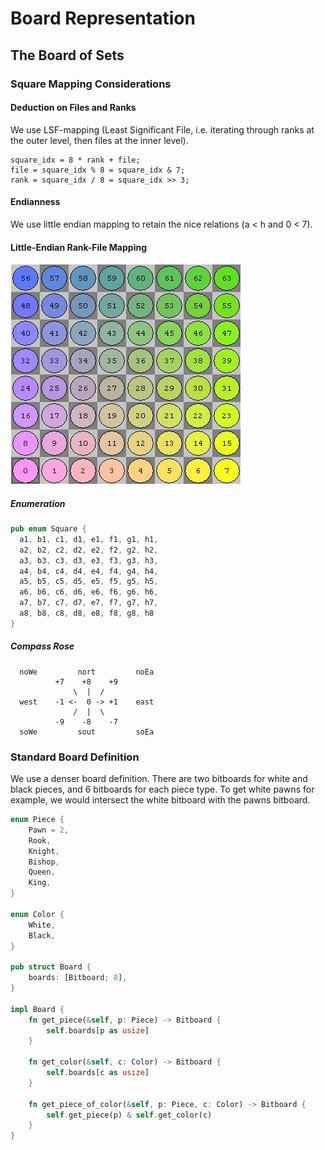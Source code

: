 # Board Representation
## The Board of Sets
### Square Mapping Considerations
#### Deduction on Files and Ranks
We use LSF-mapping (Least Significant File, i.e. iterating through ranks at the outer level, then files at the inner level).
```
square_idx = 8 * rank + file;
file = square_idx % 8 = square_idx & 7;
rank = square_idx / 8 = square_idx >> 3;
```

#### Endianness
We use little endian mapping to retain the nice relations (a < h and 0 < 7).

#### Little-Endian Rank-File Mapping
![LERF visualization on chessboard](lerf.jpg)

##### Enumeration
```rust
pub enum Square {
  a1, b1, c1, d1, e1, f1, g1, h1,
  a2, b2, c2, d2, e2, f2, g2, h2,
  a3, b3, c3, d3, e3, f3, g3, h3,
  a4, b4, c4, d4, e4, f4, g4, h4,
  a5, b5, c5, d5, e5, f5, g5, h5,
  a6, b6, c6, d6, e6, f6, g6, h6,
  a7, b7, c7, d7, e7, f7, g7, h7,
  a8, b8, c8, d8, e8, f8, g8, h8
}
```

##### Compass Rose
```
  noWe         nort         noEa
          +7    +8    +9
              \  |  /
  west    -1 <-  0 -> +1    east
              /  |  \
          -9    -8    -7
  soWe         sout         soEa
```

### Standard Board Definition
We use a denser board definition. There are two bitboards for white and black pieces, and 6 bitboards for each piece type. To get white pawns for example, we would intersect the white bitboard with the pawns bitboard.
```rust
enum Piece {
    Pawn = 2,
    Rook,
    Knight,
    Bishop,
    Queen,
    King,
}

enum Color {
    White,
    Black,
}

pub struct Board {
    boards: [Bitboard; 8],
}

impl Board {
    fn get_piece(&self, p: Piece) -> Bitboard {
        self.boards[p as usize]
    }

    fn get_color(&self, c: Color) -> Bitboard {
        self.boards[c as usize]
    }

    fn get_piece_of_color(&self, p: Piece, c: Color) -> Bitboard {
        self.get_piece(p) & self.get_color(c)
    }
}
```
